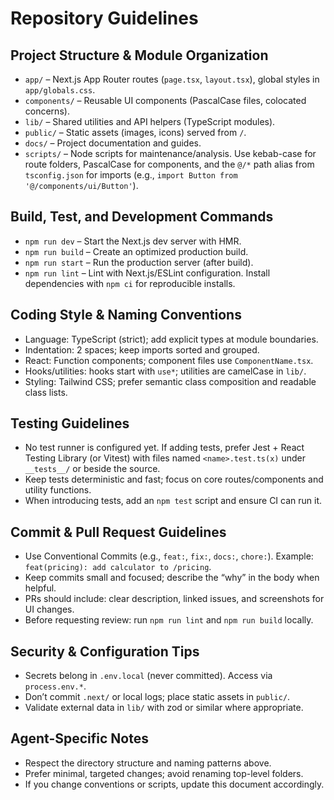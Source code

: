 # Repository Guidelines

## Project Structure & Module Organization
- `app/` – Next.js App Router routes (`page.tsx`, `layout.tsx`), global styles in `app/globals.css`.
- `components/` – Reusable UI components (PascalCase files, colocated concerns).
- `lib/` – Shared utilities and API helpers (TypeScript modules).
- `public/` – Static assets (images, icons) served from `/`.
- `docs/` – Project documentation and guides.
- `scripts/` – Node scripts for maintenance/analysis.
Use kebab-case for route folders, PascalCase for components, and the `@/*` path alias from `tsconfig.json` for imports (e.g., `import Button from '@/components/ui/Button'`).

## Build, Test, and Development Commands
- `npm run dev` – Start the Next.js dev server with HMR.
- `npm run build` – Create an optimized production build.
- `npm run start` – Run the production server (after build).
- `npm run lint` – Lint with Next.js/ESLint configuration.
Install dependencies with `npm ci` for reproducible installs.

## Coding Style & Naming Conventions
- Language: TypeScript (strict); add explicit types at module boundaries.
- Indentation: 2 spaces; keep imports sorted and grouped.
- React: Function components; component files use `ComponentName.tsx`.
- Hooks/utilities: hooks start with `use*`; utilities are camelCase in `lib/`.
- Styling: Tailwind CSS; prefer semantic class composition and readable class lists.

## Testing Guidelines
- No test runner is configured yet. If adding tests, prefer Jest + React Testing Library (or Vitest) with files named `<name>.test.ts(x)` under `__tests__/` or beside the source.
- Keep tests deterministic and fast; focus on core routes/components and utility functions.
- When introducing tests, add an `npm test` script and ensure CI can run it.

## Commit & Pull Request Guidelines
- Use Conventional Commits (e.g., `feat:`, `fix:`, `docs:`, `chore:`). Example: `feat(pricing): add calculator to /pricing`.
- Keep commits small and focused; describe the “why” in the body when helpful.
- PRs should include: clear description, linked issues, and screenshots for UI changes.
- Before requesting review: run `npm run lint` and `npm run build` locally.

## Security & Configuration Tips
- Secrets belong in `.env.local` (never committed). Access via `process.env.*`.
- Don’t commit `.next/` or local logs; place static assets in `public/`.
- Validate external data in `lib/` with zod or similar where appropriate.

## Agent-Specific Notes
- Respect the directory structure and naming patterns above.
- Prefer minimal, targeted changes; avoid renaming top-level folders.
- If you change conventions or scripts, update this document accordingly.

